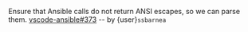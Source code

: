 Ensure that Ansible calls do not return ANSI escapes, so we can parse them.
[vscode-ansible#373] -- by {user}`ssbarnea`

[vscode-ansible#373]: https://github.com/ansible/vscode-ansible/issues/373
